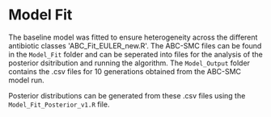 # Model Fit 

The baseline model was fitted to ensure heterogeneity across the different antibiotic classes 'ABC_Fit_EULER_new.R'. The ABC-SMC files can be found in the `Model_Fit` folder and can be seperated into files for the analysis of the posterior dsitribution and running the algorithm. The `Model_Output` folder contains the .csv files for 10 generations obtained from the ABC-SMC model run. 

Posterior distributions can be generated from these .csv files using the `Model_Fit_Posterior_v1.R` file. 


